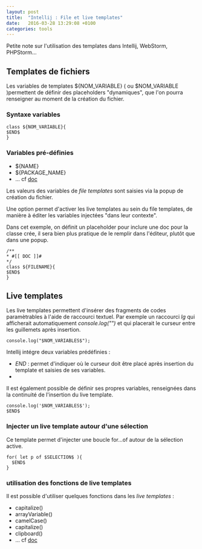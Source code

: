 ```yaml
---
layout: post
title:  "Intellij : File et live templates"
date:   2016-03-28 13:29:08 +0100
categories: tools
---
```

Petite note sur l'utilisation des templates dans Intellij, WebStorm, PHPStorm...

## Templates de fichiers

Les variables de templates ${NOM_VARIABLE} ( ou $NOM_VARIABLE )permettent de définir des placeholders "dynamiques", que l'on pourra renseigner au moment de la création du fichier.

### Syntaxe variables

```
class ${NOM_VARIABLE}{
$END$
}
```

### Variables pré-définies

- ${NAME}
- ${PACKAGE_NAME}
- ... cf [doc](https://www.jetbrains.com/help/idea/2016.1/file-template-variables.html)

Les valeurs des variables de _file templates_ sont saisies via la popup de création du fichier.

Une option permet d'activer les live templates au sein du file templates, de manière à éditer les variables injectées "dans leur contexte".

Dans cet exemple, on définit un placeholder pour inclure une doc pour la classe crée, il sera bien plus pratique de le remplir dans l'éditeur, plutôt que dans une popup.

```
/**
* #[[ DOC ]]#
*/
class ${FILENAME}{
$END$
}
```

## Live templates

Les live templates permettent d'insérer des fragments de codes paramètrables à l'aide de raccourci textuel. Par exemple un raccourci _lg_ qui afficherait automatiquement _console.log("")_ et qui placerait le curseur entre les guillemets après insertion.

```
console.log("$NOM_VARIABLES$");
```

Intellij intégre deux variables prédéfinies :
- $END$ : permet d'indiquer où le curseur doit être placé après insertion du template et saisies de ses variables.
-

Il est également possible de définir ses propres variables, renseignées dans la continuité de l'insertion du live template.

```
console.log('$NOM_VARIABLES$');
$END$
```
### Injecter un live template autour d'une sélection
Ce template permet d'injecter une boucle for...of autour de la sélection active.
```
for( let p of $SELECTION$ ){
  $END$
}
```

### utilisation des fonctions de live templates

Il est possible d'utiliser quelques fonctions dans les _live templates_ :
- capitalize()
- arrayVariable()
- camelCase()
- capitalize()
- clipboard()
- ... cf [doc](https://www.jetbrains.com/help/idea/2016.1/live-template-variables.html)

